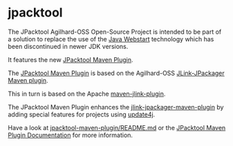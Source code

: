 <!---
 Licensed to the Apache Software Foundation (ASF) under one or more
 contributor license agreements.  See the NOTICE file distributed with
 this work for additional information regarding copyright ownership.
 The ASF licenses this file to You under the Apache License, Version 2.0
 (the "License"); you may not use this file except in compliance with
 the License.  You may obtain a copy of the License at

      http://www.apache.org/licenses/LICENSE-2.0

 Unless required by applicable law or agreed to in writing, software
 distributed under the License is distributed on an "AS IS" BASIS,
 WITHOUT WARRANTIES OR CONDITIONS OF ANY KIND, either express or implied.
 See the License for the specific language governing permissions and
 limitations under the License.
-->

# jpacktool

  The JPacktool Agilhard-OSS Open-Source Project is intended to be part 
  of a solution to replace the use of the 
  [Java Webstart](https://en.wikipedia.org/wiki/Java_Web_Start) technology
  which has been discontinued in newer JDK versions.

  It features the new [JPacktool Maven Plugin](./jpacktool-maven-plugin).

  The [JPacktool Maven Plugin](./jpacktool-maven-plugin) is based on the Agilhard-OSS 
  [JLink-JPackager Maven plugin](https://github.com/agilhard-oss/jlink-jpackager-maven-plugin).

  This in turn is based on the Apache [maven-jlink-plugin](https://github.com/apache/maven-jlink-plugin).

  The JPacktool Maven Plugin enhances the [jlink-jpackager-maven-plugin](https://github.com/agilhard-oss/jlink-jpackager-maven-plugin)
  by adding special features for projects using [update4j](https://github.com/update4j/update4j).

  Have a look at [jpacktool-maven-plugin/README.md](./jpacktool-maven-plugin/README.md)
  or the [JPacktool Maven Plugin Documentation](https://agilhard-oss.github.io/jlink-jpackager-maven-plugin/site/index.html)
 for more information.


